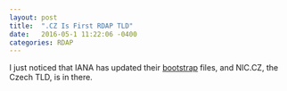 ```yaml
---
layout: post
title:  ".CZ Is First RDAP TLD"
date:   2016-05-1 11:22:06 -0400
categories: RDAP
---
```

I just noticed that IANA has updated their [bootstrap](http://data.iana.org/rdap/dns.json) files,
and NIC.CZ, the Czech TLD, is in there.
